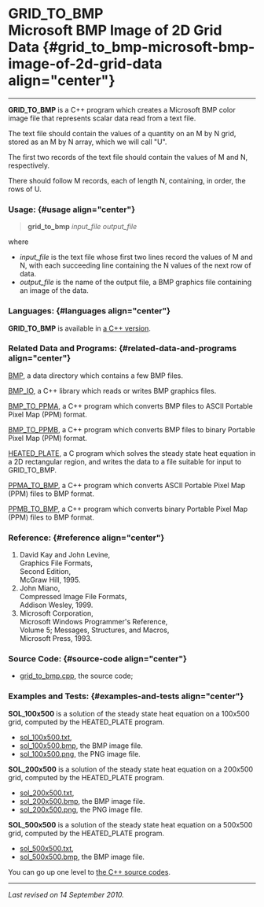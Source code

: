 GRID\_TO\_BMP\
Microsoft BMP Image of 2D Grid Data {#grid_to_bmp-microsoft-bmp-image-of-2d-grid-data align="center"}
===================================

------------------------------------------------------------------------

**GRID\_TO\_BMP** is a C++ program which creates a Microsoft BMP color
image file that represents scalar data read from a text file.

The text file should contain the values of a quantity on an M by N grid,
stored as an M by N array, which we will call "U".

The first two records of the text file should contain the values of M
and N, respectively.

There should follow M records, each of length N, containing, in order,
the rows of U.

### Usage: {#usage align="center"}

> **grid\_to\_bmp** *input\_file* *output\_file*

where

-   *input\_file* is the text file whose first two lines record the
    values of M and N, with each succeeding line containing the N values
    of the next row of data.
-   *output\_file* is the name of the output file, a BMP graphics file
    containing an image of the data.

### Languages: {#languages align="center"}

**GRID\_TO\_BMP** is available in [a C++
version](../../cpp_src/grid_to_bmp/grid_to_bmp.html).

### Related Data and Programs: {#related-data-and-programs align="center"}

[BMP](../../data/bmp/bmp.html), a data directory which contains a few
BMP files.

[BMP\_IO](../../cpp_src/bmp_io/bmp_io.html), a C++ library which reads
or writes BMP graphics files.

[BMP\_TO\_PPMA](../../cpp_src/bmp_to_ppma/bmp_to_ppma.html), a C++
program which converts BMP files to ASCII Portable Pixel Map (PPM)
format.

[BMP\_TO\_PPMB](../../cpp_src/bmp_to_ppmb/bmp_to_ppmb.html), a C++
program which converts BMP files to binary Portable Pixel Map (PPM)
format.

[HEATED\_PLATE](../../c_src/heated_plate/heated_plate.html), a C program
which solves the steady state heat equation in a 2D rectangular region,
and writes the data to a file suitable for input to GRID\_TO\_BMP.

[PPMA\_TO\_BMP](../../cpp_src/ppma_to_bmp/ppma_to_bmp.html), a C++
program which converts ASCII Portable Pixel Map (PPM) files to BMP
format.

[PPMB\_TO\_BMP](../../cpp_src/ppmb_to_bmp/ppmb_to_bmp.html), a C++
program which converts binary Portable Pixel Map (PPM) files to BMP
format.

### Reference: {#reference align="center"}

1.  David Kay and John Levine,\
    Graphics File Formats,\
    Second Edition,\
    McGraw Hill, 1995.
2.  John Miano,\
    Compressed Image File Formats,\
    Addison Wesley, 1999.
3.  Microsoft Corporation,\
    Microsoft Windows Programmer's Reference,\
    Volume 5; Messages, Structures, and Macros,\
    Microsoft Press, 1993.

### Source Code: {#source-code align="center"}

-   [grid\_to\_bmp.cpp](grid_to_bmp.cpp), the source code;

### Examples and Tests: {#examples-and-tests align="center"}

**SOL\_100x500** is a solution of the steady state heat equation on a
100x500 grid, computed by the HEATED\_PLATE program.

-   [sol\_100x500.txt](sol_100x500.txt),
-   [sol\_100x500.bmp](sol_100x500.bmp), the BMP image file.
-   [sol\_100x500.png](sol_100x500.png), the PNG image file.

**SOL\_200x500** is a solution of the steady state heat equation on a
200x500 grid, computed by the HEATED\_PLATE program.

-   [sol\_200x500.txt](sol_200x500.txt),
-   [sol\_200x500.bmp](sol_200x500.bmp), the BMP image file.
-   [sol\_200x500.png](sol_200x500.png), the PNG image file.

**SOL\_500x500** is a solution of the steady state heat equation on a
500x500 grid, computed by the HEATED\_PLATE program.

-   [sol\_500x500.txt](sol_500x500.txt),
-   [sol\_500x500.bmp](sol_500x500.bmp), the BMP image file.

You can go up one level to [the C++ source codes](../cpp_src.html).

------------------------------------------------------------------------

*Last revised on 14 September 2010.*
